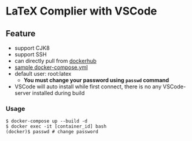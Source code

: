 # LaTeX Complier with VSCode

## Feature
- support CJK8
- support SSH
- can directly pull from [dockerhub](https://hub.docker.com/repository/docker/arikoi/vscode_latex)
- [sample docker-compose.yml](https://github.com/arikoi0703/docker/blob/master/vscode/docker-compose.yml)
- default user: root:latex
    - **You must change your password using `passwd` command**
- VSCode will auto install while first connect, there is no any VSCode-server installed during build

### Usage
```
$ docker-compose up --build -d
$ docker exec -it [container_id] bash
(docker)$ passwd # change password
```
